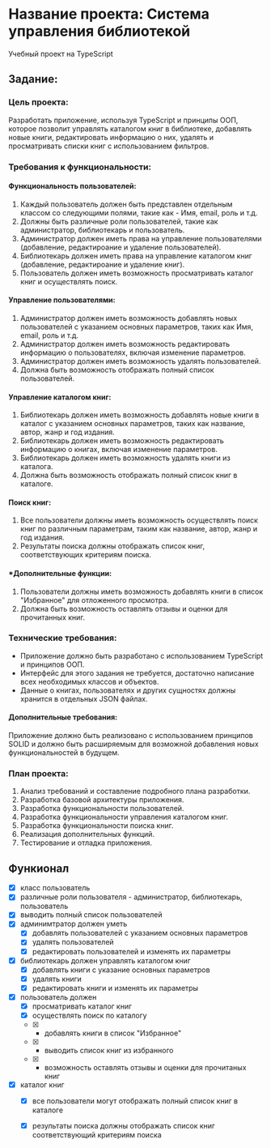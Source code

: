 # Название проекта: Система управления библиотекой
Учебный проект на TypeScript 

## Задание:

### Цель проекта:

Разработать приложение, используя TypeScript и принципы ООП, которое позволит управлять каталогом книг в библиотеке, добавлять новые книги, редактировать информацию о них, удалять и просматривать списки книг с использованием фильтров.

### Требования к функциональности:

#### Функциональность пользователей:

1. Каждый пользователь должен быть представлен отдельным классом со следующими полями, такие как - Имя, email, роль и т.д.
2. Должны быть различные роли пользователей, такие как администратор, библиотекарь и пользователь.
3. Администратор должен иметь права на управление пользователями (добавление, редактироание и удаление пользователей).
4. Библиотекарь должен иметь права на управление каталогом книг (добавление, редактироание и удаление книг).
5. Пользователь должен иметь возможность просматривать каталог книг и осуществлять поиск.

#### Управление пользователями:

1. Администратор должен иметь возможность добавлять новых пользователей с указанием основных параметров, таких как Имя, email, роль и т.д.
2. Администратор должен иметь возможность редактировать информацию о пользователях, включая изменение параметров.
3. Администратор должен иметь возможность удалять пользователей.
4. Должна быть возможность отображать полный список пользователей.

#### Управление каталогом книг:

1. Библиотекарь должен иметь возможность добавлять новые книги в каталог с указанием основных параметров, таких как название, автор, жанр и год издания.
2. Библиотекарь должен иметь возможность редактировать информацию о книгах, включая изменение параметров.
3. Библиотекарь должен иметь возможность удалять книги из каталога.
4. Должна быть возможность отображать полный список книг в каталоге.

#### Поиск книг:

1. Все пользователи должны иметь возможность осуществлять поиск книг по различным параметрам, таким как название, автор, жанр и год издания.
2. Результаты поиска должны отображать список книг, соответствующих критериям поиска.

#### \*Дополнительные функции:

1. Пользователи должны иметь возможность добавлять книги в список "Избранное" для отложенного просмотра.
2. Должна быть возможность оставлять отзывы и оценки для прочитанных книг.

### Технические требования:

- Приложение должно быть разработано с использованием TypeScript и принципов ООП.
- Интерфейс для этого задания не требуется, достаточно написание всех необходимых классов и объектов.
- Данные о книгах, пользователях и других сущностях должны хранится в отдельных JSON файлах.

#### Дополнительные требования:

Приложение должно быть реализовано с использованием принципов SOLID и должно быть расширяемым для возможной добавления новых функциональностей в будущем.

### План проекта:

1. Анализ требований и составление подробного плана разработки.
2. Разработка базовой архитектуры приложения.
3. Разработка функциональности пользователей.
4. Разработка функциональности управления каталогом книг.
5. Разработка функциональности поиска книг.
6. Реализация дополнительных функций.
7. Тестирование и отладка приложения.

## Функионал
- [x] класс пользователь 
- [x] различные роли пользователя - администратор, библиотекарь, пользователь
- [x] выводить полный список пользователей
- [x] админимтратор должен уметь
    - [x] добавлять пользователей с указанием основных параметров
    - [x] удалять пользователей
    - [x] редактировать пользователей и изменять их параметры
- [x] библиотекарь должен управлять каталогом книг
    - [x] добавлять книги с указание основных параметров
    - [x] удалять книги
    - [x] редактировать книги и изменять их параметры
- [x] пользователь должен
    - [x] просматривать каталог книг
    - [x] осуществлять поиск по каталогу
    - [x] * добавлять книги в список "Избранное" 
    - [x] * выводить список книг из избранного
    - [x] * возможность оставлять отзывы и оценки для прочитаных книг
- [x] каталог книг
    - [x] все пользователи могут отображать полный список книг в каталоге
    - [x] результаты поиска должны отображать список книг соответствующий критериям поиска

